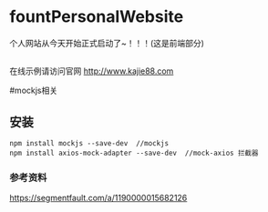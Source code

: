 # fountPersonalWebsite
个人网站从今天开始正式启动了~！！！(这是前端部分)
## 
在线示例请访问官网
http://www.kajie88.com

#mockjs相关

## 安装
```
npm install mockjs --save-dev  //mockjs
npm install axios-mock-adapter --save-dev  //mock-axios 拦截器
```
### 参考资料

https://segmentfault.com/a/1190000015682126